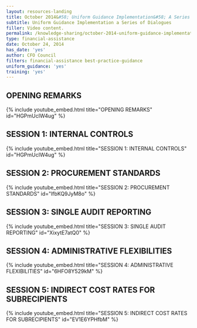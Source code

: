```yaml
---
layout: resources-landing
title: October 2014&#58; Uniform Guidance Implementation&#58; A Series of Dialogues
subtitle: Uniform Guidance Implementation a Series of Dialogues
filler: Video content. 
permalink: /knowledge-sharing/october-2014-uniform-guidance-implementation-a-series-of-dialogues/
type: financial-assistance
date: October 24, 2014
has_date: 'yes'
author: CFO Council 
filters: financial-assistance best-practice-guidance
uniform_guidance: 'yes'
training: 'yes'
---
```


## OPENING REMARKS

{% include youtube_embed.html title="OPENING REMARKS"  id="HGPmUcIW4ug" %}  

## SESSION 1: INTERNAL CONTROLS

{% include youtube_embed.html title="SESSION 1: INTERNAL CONTROLS"  id="HGPmUcIW4ug" %}  

## SESSION 2: PROCUREMENT STANDARDS

{% include youtube_embed.html title="SESSION 2: PROCUREMENT STANDARDS"  id="lfbKQ9JyM8o" %}  

## SESSION 3: SINGLE AUDIT REPORTING

{% include youtube_embed.html title="SESSION 3: SINGLE AUDIT REPORTING"  id="XixytE7atQ0" %} 

## SESSION 4: ADMINISTRATIVE FLEXIBILITIES

{% include youtube_embed.html title="SESSION 4: ADMINISTRATIVE FLEXIBILITIES"  id="6HFO8Y529kM" %}  

## SESSION 5: INDIRECT COST RATES FOR SUBRECIPIENTS

{% include youtube_embed.html title="SESSION 5: INDIRECT COST RATES FOR SUBRECIPIENTS"  id="EV1E6YPHfbM" %}  


